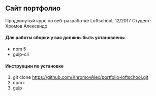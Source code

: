## Сайт портфолио
Продвинутый курс по веб-разработке Loftschool, 12/2017
Студент: Хромов Александр

#### Для работы сборки у вас должны быть установлены
* npm 5
* gulp-cli

#### Инструкции по установке
1. git clone https://github.com/KhromovAlex/portfolio-loftschool.git
2. npm i
3. gulp